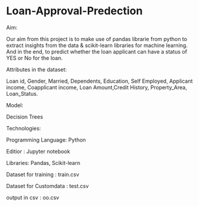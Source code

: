 # Loan-Approval-Predection
Aim:

Our aim from this project is to make use of pandas librarie from python to extract insights from the data & scikit-learn libraries for machine learning.
And in the end, to predict whether the loan applicant can have a status of YES or No for the loan.

Attributes in the dataset:

Loan id, Gender, Married, Dependents, Education, Self Employed, Applicant income, Coapplicant income, Loan Amount,Credit History, Property_Area, Loan_Status.

Model:

Decision Trees 

Technologies:

Programming Language: Python

Editior : Jupyter notebook

Libraries: Pandas, Scikit-learn

Dataset for training : train.csv

Dataset for Customdata : test.csv

output in csv : oo.csv
